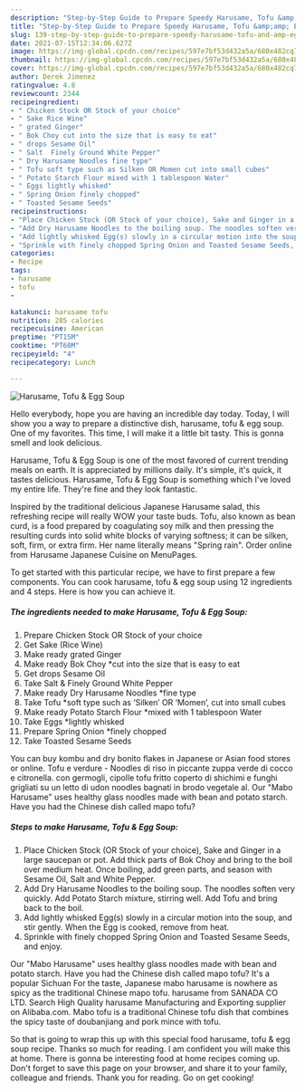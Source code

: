 ```yaml
---
description: "Step-by-Step Guide to Prepare Speedy Harusame, Tofu &amp;amp; Egg Soup"
title: "Step-by-Step Guide to Prepare Speedy Harusame, Tofu &amp;amp; Egg Soup"
slug: 139-step-by-step-guide-to-prepare-speedy-harusame-tofu-and-amp-egg-soup
date: 2021-07-15T12:34:06.627Z
image: https://img-global.cpcdn.com/recipes/597e7bf53d432a5a/680x482cq70/harusame-tofu-egg-soup-recipe-main-photo.jpg
thumbnail: https://img-global.cpcdn.com/recipes/597e7bf53d432a5a/680x482cq70/harusame-tofu-egg-soup-recipe-main-photo.jpg
cover: https://img-global.cpcdn.com/recipes/597e7bf53d432a5a/680x482cq70/harusame-tofu-egg-soup-recipe-main-photo.jpg
author: Derek Jimenez
ratingvalue: 4.8
reviewcount: 2344
recipeingredient:
- " Chicken Stock OR Stock of your choice"
- " Sake Rice Wine"
- " grated Ginger"
- " Bok Choy cut into the size that is easy to eat"
- " drops Sesame Oil"
- " Salt  Finely Ground White Pepper"
- " Dry Harusame Noodles fine type"
- " Tofu soft type such as Silken OR Momen cut into small cubes"
- " Potato Starch Flour mixed with 1 tablespoon Water"
- " Eggs lightly whisked"
- " Spring Onion finely chopped"
- " Toasted Sesame Seeds"
recipeinstructions:
- "Place Chicken Stock (OR Stock of your choice), Sake and Ginger in a large saucepan or pot. Add thick parts of Bok Choy and bring to the boil over medium heat. Once boiling, add green parts, and season with Sesame Oil, Salt and White Pepper."
- "Add Dry Harusame Noodles to the boiling soup. The noodles soften very quickly. Add Potato Starch mixture, stirring well. Add Tofu and bring back to the boil."
- "Add lightly whisked Egg(s) slowly in a circular motion into the soup, and stir gently. When the Egg is cooked, remove from heat."
- "Sprinkle with finely chopped Spring Onion and Toasted Sesame Seeds, and enjoy."
categories:
- Recipe
tags:
- harusame
- tofu
- 

katakunci: harusame tofu  
nutrition: 285 calories
recipecuisine: American
preptime: "PT15M"
cooktime: "PT60M"
recipeyield: "4"
recipecategory: Lunch

---
```



![Harusame, Tofu &amp; Egg Soup](https://img-global.cpcdn.com/recipes/597e7bf53d432a5a/680x482cq70/harusame-tofu-egg-soup-recipe-main-photo.jpg)

Hello everybody, hope you are having an incredible day today. Today, I will show you a way to prepare a distinctive dish, harusame, tofu &amp; egg soup. One of my favorites. This time, I will make it a little bit tasty. This is gonna smell and look delicious.

Harusame, Tofu &amp; Egg Soup is one of the most favored of current trending meals on earth. It is appreciated by millions daily. It's simple, it's quick, it tastes delicious. Harusame, Tofu &amp; Egg Soup is something which I've loved my entire life. They're fine and they look fantastic.

Inspired by the traditional delicious Japanese Harusame salad, this refreshing recipe will really WOW your taste buds. Tofu, also known as bean curd, is a food prepared by coagulating soy milk and then pressing the resulting curds into solid white blocks of varying softness; it can be silken, soft, firm, or extra firm. Her name literally means &#34;Spring rain&#34;. Order online from Harusame Japanese Cuisine on MenuPages.


To get started with this particular recipe, we have to first prepare a few components. You can cook harusame, tofu &amp; egg soup using 12 ingredients and 4 steps. Here is how you can achieve it.

<!--inarticleads1-->

##### The ingredients needed to make Harusame, Tofu &amp; Egg Soup:

1. Prepare  Chicken Stock OR Stock of your choice
1. Get  Sake (Rice Wine)
1. Make ready  grated Ginger
1. Make ready  Bok Choy *cut into the size that is easy to eat
1. Get  drops Sesame Oil
1. Take  Salt &amp; Finely Ground White Pepper
1. Make ready  Dry Harusame Noodles *fine type
1. Take  Tofu *soft type such as ‘Silken’ OR ‘Momen’, cut into small cubes
1. Make ready  Potato Starch Flour *mixed with 1 tablespoon Water
1. Take  Eggs *lightly whisked
1. Prepare  Spring Onion *finely chopped
1. Take  Toasted Sesame Seeds


You can buy kombu and dry bonito flakes in Japanese or Asian food stores or online. Tofu e verdure - Noodles di riso in piccante zuppa verde di cocco e citronella. con germogli, cipolle tofu fritto coperto di shichimi e funghi grigliati su un letto di udon noodles bagnati in brodo vegetale al. Our &#34;Mabo Harusame&#34; uses healthy glass noodles made with bean and potato starch. Have you had the Chinese dish called mapo tofu? 

<!--inarticleads2-->

##### Steps to make Harusame, Tofu &amp; Egg Soup:

1. Place Chicken Stock (OR Stock of your choice), Sake and Ginger in a large saucepan or pot. Add thick parts of Bok Choy and bring to the boil over medium heat. Once boiling, add green parts, and season with Sesame Oil, Salt and White Pepper.
1. Add Dry Harusame Noodles to the boiling soup. The noodles soften very quickly. Add Potato Starch mixture, stirring well. Add Tofu and bring back to the boil.
1. Add lightly whisked Egg(s) slowly in a circular motion into the soup, and stir gently. When the Egg is cooked, remove from heat.
1. Sprinkle with finely chopped Spring Onion and Toasted Sesame Seeds, and enjoy.


Our &#34;Mabo Harusame&#34; uses healthy glass noodles made with bean and potato starch. Have you had the Chinese dish called mapo tofu? It&#39;s a popular Sichuan For the taste, Japanese mabo harusame is nowhere as spicy as the traditional Chinese mapo tofu. harusame from SANADA CO LTD. Search High Quality harusame Manufacturing and Exporting supplier on Alibaba.com. Mabo tofu is a traditional Chinese tofu dish that combines the spicy taste of doubanjiang and pork mince with tofu. 

So that is going to wrap this up with this special food harusame, tofu &amp; egg soup recipe. Thanks so much for reading. I am confident you will make this at home. There is gonna be interesting food at home recipes coming up. Don't forget to save this page on your browser, and share it to your family, colleague and friends. Thank you for reading. Go on get cooking!
